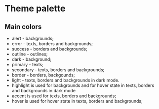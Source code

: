 # Theme palette

## Main colors

- alert - backgrounds;
- error - texts, borders and backgrounds;
- success - borders and backgrounds;
- outline - outlines;
- dark - background;
- primary - texts;
- secondary - texts, borders and backgrounds;
- border - borders, backgounds;
- light - texts, borders and backgrounds in dark mode.
- highlight is used for backgrounds and for hover state in texts, borders and backgrounds in dark mode
- accent is used for texts, borders and backgrounds;
- hover is used for hover state in texts, borders and backgrounds;
